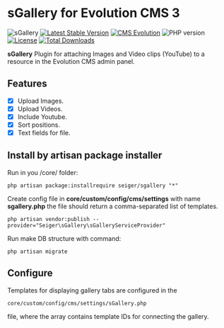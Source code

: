 # sGallery for Evolution CMS 3
![sGallery](https://user-images.githubusercontent.com/12029039/169609394-08ea36d6-2393-4261-aff2-348f73a6103c.png)
[![Latest Stable Version](https://img.shields.io/packagist/v/seiger/sgallery?label=version)](https://packagist.org/packages/seiger/sgallery)
[![CMS Evolution](https://img.shields.io/badge/CMS-Evolution-brightgreen.svg)](https://github.com/evolution-cms/evolution)
![PHP version](https://img.shields.io/badge/PHP->=v7.4-red.svg?php=7.4)
[![License](https://img.shields.io/packagist/l/seiger/sgallery)](https://packagist.org/packages/seiger/sgallery)
[![Total Downloads](https://img.shields.io/packagist/dt/seiger/sgallery?color=blue)](https://packagist.org/packages/seiger/sgallery)

**sGallery** Plugin for attaching Images and Video clips (YouTube) to a resource in the Evolution CMS admin panel.

## Features

- [x] Upload Images.
- [x] Upload Videos.
- [x] Include Youtube.
- [x] Sort positions.
- [x] Text fields for file.

## Install by artisan package installer

Run in you /core/ folder:

``php artisan package:installrequire seiger/sgallery "*"``

Create config file in **core/custom/config/cms/settings** with 
name **sgallery.php** the file should return a 
comma-separated list of templates.

``php artisan vendor:publish --provider="Seiger\sGallery\sGalleryServiceProvider"``

Run make DB structure with command:

``php artisan migrate``

## Configure

Templates for displaying gallery tabs are configured in the 

``core/custom/config/cms/settings/sGallery.php``

file, where the array contains template IDs for connecting the gallery.
